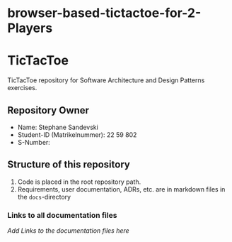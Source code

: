 # browser-based-tictactoe-for-2-Players


# TicTacToe

TicTacToe repository for Software Architecture and Design Patterns exercises.

## Repository Owner

- Name: Stephane Sandevski
- Student-ID (Matrikelnummer): 22 59 802
- S-Number: <s-number here>


## Structure of this repository

1. Code is placed in the root repository path.
1. Requirements, user documentation, ADRs, etc. are in markdown files in the `docs`-directory

### Links to all documentation files

*Add Links to the documentation files here*
